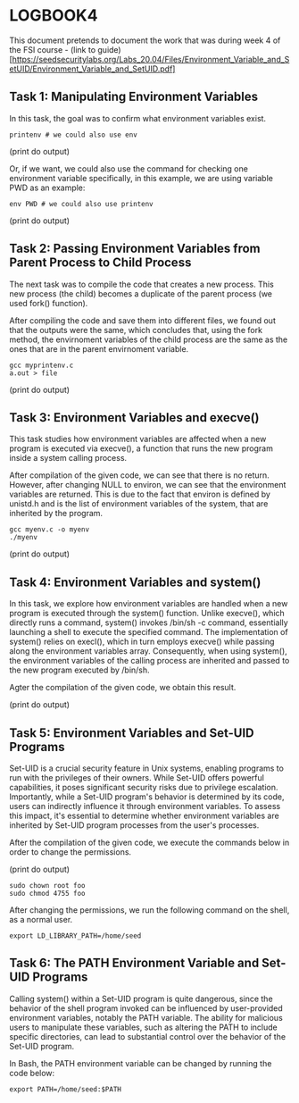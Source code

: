 # LOGBOOK4

This document pretends to document the work that was  during week 4 of the FSI course - (link to guide) [https://seedsecuritylabs.org/Labs_20.04/Files/Environment_Variable_and_SetUID/Environment_Variable_and_SetUID.pdf]

## Task 1: Manipulating Environment Variables

In this task, the goal was to confirm what environment variables exist.

```SHELL
printenv # we could also use env
```

(print do output)

Or, if we want, we could also use the command for checking one environment variable specifically, in this example, we are using variable PWD as an example:

```SHELL
env PWD # we could also use printenv
```

(print do output)

## Task 2: Passing Environment Variables from Parent Process to Child Process

The next task was to compile the code that creates a new process. This new process (the child) becomes a duplicate of the parent process (we used fork() function).

After compiling the code and save them into different files, we found out that the outputs were the same, which concludes that, using the fork method, the envirnoment variables of the child process are the same as the ones that are in the parent envirnoment variable.

```SHELL
gcc myprintenv.c
a.out > file
```

(print do output)

## Task 3: Environment Variables and execve()

This task studies how environment variables are affected when a new program is executed via execve(), a function that runs the new program inside a system calling process.

After compilation of the given code, we can see that there is no return. However, after changing NULL to environ, we can see that the environment variables are returned. This is due to the fact that environ is defined by unistd.h and is the list of environment variables of the system, that are inherited by the program.

```SHELL
gcc myenv.c -o myenv
./myenv
```
(print do output)

## Task 4: Environment Variables and system()

In this task, we explore how environment variables are handled when a new program is executed through the system() function. Unlike execve(), which directly runs a command, system() invokes /bin/sh -c command, essentially launching a shell to execute the specified command. The implementation of system() relies on execl(), which in turn employs execve() while passing along the environment variables array. Consequently, when using system(), the environment variables of the calling process are inherited and passed to the new program executed by /bin/sh.

Agter the compilation of the given code, we obtain this result.

(print do output)


## Task 5: Environment Variables and Set-UID Programs

Set-UID is a crucial security feature in Unix systems, enabling programs to run with the privileges of their owners. While Set-UID offers powerful capabilities, it poses significant security risks due to privilege escalation. Importantly, while a Set-UID program's behavior is determined by its code, users can indirectly influence it through environment variables. To assess this impact, it's essential to determine whether environment variables are inherited by Set-UID program processes from the user's processes.

After the compilation of the given code, we execute the commands below in order to change the permissions.

(print do output)

```SHELL
sudo chown root foo
sudo chmod 4755 foo
```

After changing the permissions, we run the following command on the shell, as a normal user.

```SHELL
export LD_LIBRARY_PATH=/home/seed
```


## Task 6: The PATH Environment Variable and Set-UID Programs

Calling system() within a Set-UID program is quite dangerous, since the behavior of the shell program invoked can be influenced by user-provided environment variables, notably the PATH variable. The ability for malicious users to manipulate these variables, such as altering the PATH to include specific directories, can lead to substantial control over the behavior of the Set-UID program.

In Bash, the PATH environment variable can be changed by running the code below:

```SHELL
export PATH=/home/seed:$PATH
```
